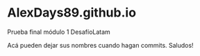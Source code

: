 # AlexDays89.github.io
Prueba final módulo 1 DesafíoLatam

Acá pueden dejar sus nombres cuando hagan commits. Saludos!